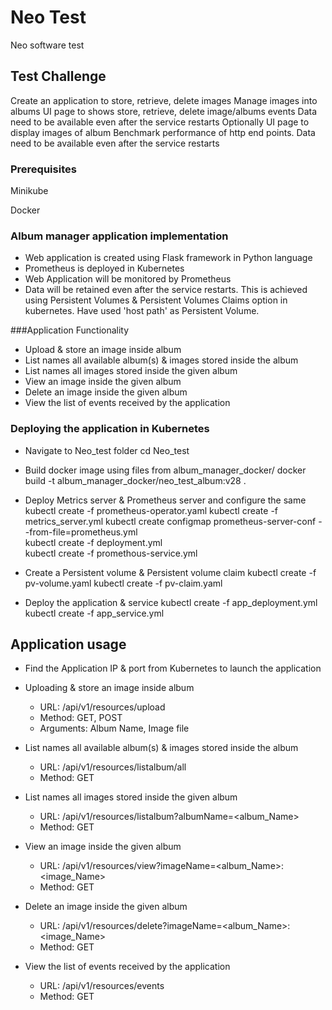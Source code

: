 # Neo Test

Neo software test

## Test Challenge

Create an application to store, retrieve, delete images 
Manage images into albums
UI page to shows store, retrieve, delete image/albums events
Data need to be available even after the service restarts
Optionally UI page to display images of album
Benchmark performance of http end points.
Data need to be available even after the service restarts

### Prerequisites

Minikube 

Docker

### Album manager application implementation

- Web application is created using Flask framework in Python language
- Prometheus is deployed in Kubernetes
- Web Application will be monitored by Prometheus
- Data will be retained even after the service restarts. This is achieved using Persistent Volumes & Persistent Volumes Claims option in kubernetes. Have used 'host path' as Persistent Volume.

###Application Functionality

- Upload & store an image inside album
- List names all available album(s) & images stored inside the album
- List names all images stored inside the given album
- View an image inside the given album
- Delete an image inside the given album
- View the list of events received by the application

### Deploying the application in Kubernetes

- Navigate to Neo_test folder
	cd Neo_test

- Build docker image using files from album_manager_docker/
	docker build -t album_manager_docker/neo_test_album:v28 .

- Deploy Metrics server & Prometheus server and configure the same
	kubectl create -f prometheus-operator.yaml
	kubectl create -f metrics_server.yml
	kubectl create configmap prometheus-server-conf --from-file=prometheus.yml  
	kubectl create -f deployment.yml  
	kubectl create -f promethous-service.yml  

- Create a Persistent volume & Persistent volume claim
	kubectl create -f pv-volume.yaml
	kubectl create -f pv-claim.yaml

- Deploy the application & service
	kubectl create -f app_deployment.yml 
	kubectl create -f app_service.yml

## Application usage

- Find the Application IP & port from Kubernetes to launch the application

- Uploading & store an image inside album
	- URL: /api/v1/resources/upload
	- Method: GET, POST
	- Arguments: Album Name, Image file

- List names all available album(s) & images stored inside the album
	- URL: /api/v1/resources/listalbum/all
	- Method: GET

- List names all images stored inside the given album
	- URL: /api/v1/resources/listalbum?albumName=<album_Name>
	- Method: GET

- View an image inside the given album
	- URL: /api/v1/resources/view?imageName=<album_Name>:<image_Name>
	- Method: GET

- Delete an image inside the given album
	- URL: /api/v1/resources/delete?imageName=<album_Name>:<image_Name>
	- Method: GET

- View the list of events received by the application
	- URL: /api/v1/resources/events
	- Method: GET
		
